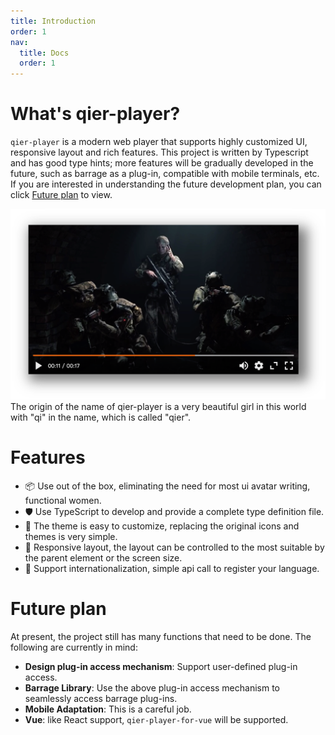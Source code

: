 ```yaml
---
title: Introduction
order: 1
nav:
  title: Docs
  order: 1
---
```


# What's qier-player?

`qier-player` is a modern web player that supports highly customized UI, responsive layout and rich features. This project is written by Typescript and has good type hints; more features will be gradually developed in the future, such as barrage as a plug-in, compatible with mobile terminals, etc. If you are interested in understanding the future development plan, you can click [Future plan](/doc#future-plan) to view.

<img src="/img/screenshot-shadow.png" />

<Alert type="info">
  The origin of the name of qier-player is a very beautiful girl in this world with "qi" in the name, which is called "qier".
</Alert>

# Features

- 📦 Use out of the box, eliminating the need for most ui avatar writing, functional women.
- 🛡 Use TypeScript to develop and provide a complete type definition file.
- 📃 The theme is easy to customize, replacing the original icons and themes is very simple.
- 🦁 Responsive layout, the layout can be controlled to the most suitable by the parent element or the screen size.
- 🔖 Support internationalization, simple api call to register your language.

# Future plan

At present, the project still has many functions that need to be done. The following are currently in mind:

- **Design plug-in access mechanism**: Support user-defined plug-in access.
- **Barrage Library**: Use the above plug-in access mechanism to seamlessly access barrage plug-ins.
- **Mobile Adaptation**: This is a careful job.
- **Vue**: like React support, `qier-player-for-vue` will be supported.
